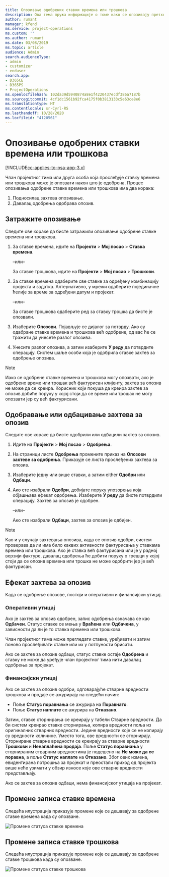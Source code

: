 ```yaml
---
title: Опозивање одобрених ставки времена или трошкова
description: Ова тема пружа информације о томе како се опозивају претходно одобрено време или трансакција трошкова.
author: rumant
manager: kfend
ms.service: project-operations
ms.custom: ''
ms.author: rumant
ms.date: 03/08/2019
ms.topic: article
audience: Admin
search.audienceType:
- admin
- customizer
- enduser
search.app:
- D365CE
- D365PS
- ProjectOperations
ms.openlocfilehash: 102da39d5940874a8e1f4220437ecdf386a7187b
ms.sourcegitcommit: 4cf1dc1561b92fca4175f0b3813133c5e63ce8e6
ms.translationtype: HT
ms.contentlocale: sr-Cyrl-RS
ms.lasthandoff: 10/28/2020
ms.locfileid: "4120561"
---
```

# <a name="recall-approved-time-or-expense-entries"></a>Опозивање одобрених ставки времена или трошкова

[!INCLUDE[cc-applies-to-psa-app-3.x](../includes/cc-applies-to-psa-app-3x.md)]

Члан пројектног тима или друга особа која прослеђује ставку времена или трошкова може је опозвати након што је одобрена. Процес опозивања одобрене ставке времена или трошкова има два корака:

1. Подносилац захтева опозивање.
2. Давалац одобрења одобрава опозив.

## <a name="request-a-recall"></a>Затражите опозивање

Следите ове кораке да бисте затражили опозивање одобрене ставке времена или трошкова.

1. За ставке времена, идите на **Пројекти** \> **Мој посао** \> **Ставка времена**.

    –или–

    За ставке трошкова, идите на **Пројекти** \> **Мој посао** \> **Трошкови**.

2. За ставке времена одаберите све ставке за одређену комбинацију пројекта и задатка. Алтернативно, у мрежи одаберите појединачне ћелије за време за одређени датум и пројекат.

    –или–

    За ставке трошкова одаберите ред за ставку трошка да бисте је опозвали.

3. Изаберите **Опозови**. Појављује се дијалог за потврду. Ако су одабране ставке времена и трошкова већ одобрене, од вас ће се тражити да унесете разлог опозива.
4. Унесите разлог опозива, а затим изаберите **У реду** да потврдите операцију. Систем шаље особи која је одобрила ставке захтев за одобрење опозива.

> [!NOTE]
> Иако се одобрене ставке времена и трошкова могу опозвати, ако је одобрено време или трошак већ фактурисан клијенту, захтев за опозив не може да се креира. Корисник који покуша да креира захтев за опозив добиће поруку у којој стоји да се време или трошак не могу опозвати јер су већ фактурисани.

## <a name="approve-or-reject-a-recall-request"></a>Одобравање или одбацивање захтева за опозив

Следите ове кораке да бисте одобрили или одбацили захтев за опозив.

1. Идите на **Пројекти** \> **Мој посао** \> **Одобрења**.
2. На страници листе **Одобрења** промените приказ на **Опозови захтеве за одобрења**. Приказује се листа прослеђених захтева за опозив.
3. Изаберите једну или више ставки, а затим either **Одобри** или **Одбаци**.
4. Ако сте изабрали **Одобри**, добијате поруку упозорења која објашњава ефекат одобрења. Изаберите **У реду** да бисте потврдили операцију. Захтев за опозив је одобрен.

    –или–

    Ако сте изабрали **Одбаци**, захтев за опозив је одбијен.

> [!NOTE]
> Као и у случају захтевања опозива, када се опозив одобри, систем проверава да ли има било каквих активности фактурисања у ставкама времена или трошкова. Ако је ставка већ фактурисана или је у радној верзији фактуре, давалац одобрења ће добити поруку о грешци у којој стоји да се опозив времена или трошка не може одобрити јер је већ фактурисан.

## <a name="impact-of-a-recall-request"></a>Ефекат захтева за опозив

Када се одобрење опозове, постоји и оперативни и финансијски утицај.

### <a name="operational-impact"></a>Оперативни утицај

Ако је захтев за опозив одобрен, запис одобрења означава се као **Одбачен**. Статус ставке се мења у **Враћена** или **Одбачена**, у зависности да ли је то ставка времена или трошкова.

Члан пројектног тима може прегледати ставке, уређивати и затим поново прослеђивати ставке или их у потпуности брисати.

Ако се захтев за опозив одбаци, статус ставке остаје **Одобрена** и ставку не може да уређује члан пројектног тима нити давалац одобрења за пројекат.

### <a name="financial-impact"></a>Финансијски утицај

Ако се захтев за опозив одобри, одговарајуће стварне вредности трошкова и продаје се ажурирају на следећи начин:

- Поље **Статус поравнања** се ажурира на **Поравнато**.
- Поље **Статус наплате** се ажурира на **Отказано**.

Затим, ставке сторнирања се креирају у табели Стварне вредности. Да би систем креирао ставке сторнирања, копира вредности поља из оригиналних стварних вредности. Једине вредности које се не копирају су вредности количине. Уместо тога, ове вредности се сторнирају. Сторниране стварне вредности се креирају за стварне вредности **Трошкови** и **Ненаплаћена продаја**. Поље **Статус поравнања** у сторнираним стварним вредностима је подешено на **Не може да се поравна**, а поље **Статус наплате** на **Отказано**. Због ових измена, евидентирана потрошња за пројекат и преостали приход од пројекта више неће узимати у обзир износе које ове стварне вредности представљају.

Ако се захтев за опозив одбаци, нема финансијског утицаја на пројекат.

## <a name="changes-to-time-entry-records"></a>Промене записа ставке времена

Следећа илустрација приказује промене које се дешавају за одобрене ставке времена када су опозване.

![Промене статуса ставке времена](media/TimeEntryStateTransitions.png)

## <a name="changes-to-expense-entry-records"></a>Промене записа ставке трошкова

Следећа илустрација приказује промене које се дешавају за одобрене ставке трошкова када су опозване.

![Промене статуса ставке трошкова](media/ExpenseEntryStateTransitions.png)
